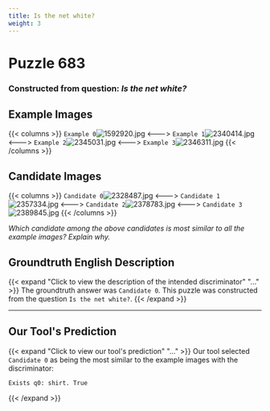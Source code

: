 ```yaml
---
title: Is the net white?
weight: 3
---
```


# Puzzle 683
### Constructed from question: _Is the net white?_


## Example Images
{{< columns >}}
`Example 0`![1592920.jpg](/gqa_images/1592920.jpg)
<--->
`Example 1`![2340414.jpg](/gqa_images/2340414.jpg)
<--->
`Example 2`![2345031.jpg](/gqa_images/2345031.jpg)
<--->
`Example 3`![2346311.jpg](/gqa_images/2346311.jpg)
{{< /columns >}}

## Candidate Images
{{< columns >}}
`Candidate 0`![2328487.jpg](/gqa_images/2328487.jpg)
<--->
`Candidate 1`![2357334.jpg](/gqa_images/2357334.jpg)
<--->
`Candidate 2`![2378783.jpg](/gqa_images/2378783.jpg)
<--->
`Candidate 3`![2389845.jpg](/gqa_images/2389845.jpg)
{{< /columns >}}

*Which candidate among the above candidates is most similar to all the example images? Explain why.*

## Groundtruth English Description

{{< expand "Click to view the description of the intended discriminator" "..." >}}
The groundtruth answer was `Candidate 0`. This puzzle was constructed from the question `Is the net white?`.
{{< /expand >}}

---

## Our Tool's Prediction

{{< expand "Click to view our tool's prediction" "..." >}}
Our tool selected `Candidate 0` as being the most similar to the example images with the discriminator:
```plaintext
Exists q0: shirt. True
```
{{< /expand >}}
